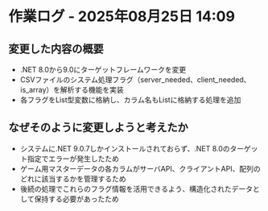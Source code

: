 # 作業ログ - 2025年08月25日 14:09

## 変更した内容の概要

- .NET 8.0から9.0にターゲットフレームワークを変更
- CSVファイルのシステム処理フラグ（server_needed、client_needed、is_array）を解析する機能を実装
- 各フラグをList<bool>型変数に格納し、カラム名もList<string>に格納する処理を追加

## なぜそのように変更しようと考えたか

- システムに.NET 9.0.7しかインストールされておらず、.NET 8.0のターゲット指定でエラーが発生したため
- ゲーム用マスターデータの各カラムがサーバAPI、クライアントAPI、配列のどれに該当するかを管理するため
- 後続の処理でこれらのフラグ情報を活用できるよう、構造化されたデータとして保持する必要があったため